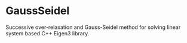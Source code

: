 # GaussSeidel
Successive over-relaxation and Gauss-Seidel method for solving linear system based C++ Eigen3 library.
